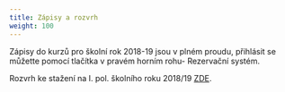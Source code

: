 ```yaml
---
title: Zápisy a rozvrh
weight: 100
---
```

Zápisy do kurzů pro školní rok 2018-19 jsou v plném proudu, přihlásit se můžette pomocí tlačítka v pravém horním rohu- Rezervační systém.

Rozvrh ke stažení na I. pol. školního roku 2018/19 [ZDE](https://drive.google.com/file/d/1Er3Tdwqeecc3yiof1JxCLzYg9VQXLd6N/view).
